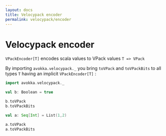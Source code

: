 ```yaml
---
layout: docs
title: Velocypack encoder
permalink: velocypack/encoder
---
```


# Velocypack encoder

`VPackEncoder[T]` encodes scala values to VPack values `T => VPack`

By importing `avokka.velocypack._` you bring `toVPack` and `toVPackBits` to all types `T` having an implicit `VPackEncoder[T]` :

```scala mdoc:to-string
import avokka.velocypack._

val b: Boolean = true

b.toVPack
b.toVPackBits

val a: Seq[Int] = List(1,2)

a.toVPack
a.toVPackBits
```

